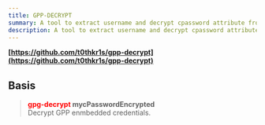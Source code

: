 ```yaml
---
title: GPP-DECRYPT
summary: A tool to extract username and decrypt cpassword attribute from the Group Policy Preferences XML file.
description: A tool to extract username and decrypt cpassword attribute from the Group Policy Preferences XML file.
---
```


**[https://github.com/t0thkr1s/gpp-decrypt](https://github.com/t0thkr1s/gpp-decrypt)**

## Basis


 > 
 > **<font color=red>gpg-decrypt</font> mycPasswordEncrypted**</br>
 > Decrypt GPP enmbedded credentials.
